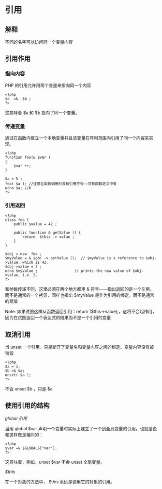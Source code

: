 # 引用

## 解释

不同的名字可以访问同一个变量内容

## 引用作用

### 指向内容

PHP 的引用允许用两个变量来指向同一个内容

```
<?php
$a  =&  $b ;
?>
```

这意味着 $a 和 $b 指向了同一个变量。

### 传递变量

通过在函数内建立一个本地变量并且该变量在呼叫范围内引用了同一个内容来实现。

```
<?php
function foo(& $var )
{
    $var ++;
}

$a = 5 ;
foo( $a ); //注意在函数调用时没有引用符号——只有函数定义中有
echo $a; //6
?>
```

### 引用返回

```
<?php
class foo {
    public $value = 42 ;

    public function & getValue () {
        return  $this -> value ;
    }
}

$obj = new  foo ;
$myValue = & $obj -> getValue ();  // $myValue is a reference to $obj->value, which is 42.
$obj->value = 2 ;
echo $myValue ;                 // prints the new value of $obj->value, i.e. 2.
?>
```

和参数传递不同，这里必须在两个地方都用 & 符号——指出返回的是一个引用，而不是通常的一个拷贝，同样也指出 $myValue  是作为引用的绑定，而不是通常的赋值

Note: 如果试图这样从函数返回引用：return ($this->value);，这将不会起作用，因为在试图返回一个表达式的结果而不是一个引用的变量

## 取消引用

当 unset 一个引用，只是断开了变量名和变量内容之间的绑定。变量内容没有被销毁

```
<?php
$a = 1;
$b =& $a;
unset( $a );
?>
```
不会 unset $b ，只是 $a

## 使用引用的结构


*global 引用*

当用 global $var 声明一个变量时实际上建立了一个到全局变量的引用。也就是说和这样做是相同的：

```
<?php
$var =& $GLOBALS["var"];
?>
```

这意味着，例如，unset $var 不会 unset 全局变量。

*$this*

在一个对象的方法中， $this 永远是调用它的对象的引用。
